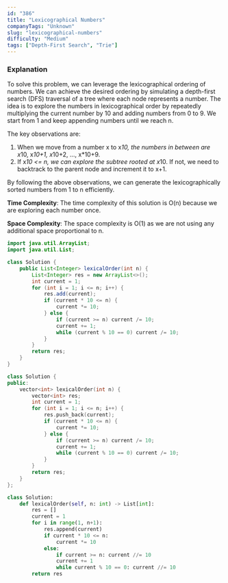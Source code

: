 ```yaml
---
id: "386"
title: "Lexicographical Numbers"
companyTags: "Unknown"
slug: "lexicographical-numbers"
difficulty: "Medium"
tags: ["Depth-First Search", "Trie"]
---
```


### Explanation
To solve this problem, we can leverage the lexicographical ordering of numbers. We can achieve the desired ordering by simulating a depth-first search (DFS) traversal of a tree where each node represents a number. The idea is to explore the numbers in lexicographical order by repeatedly multiplying the current number by 10 and adding numbers from 0 to 9. We start from 1 and keep appending numbers until we reach n.

The key observations are:
1. When we move from a number x to x*10, the numbers in between are x*10, x*10+1, x*10+2, ..., x*10+9.
2. If x*10 <= n, we can explore the subtree rooted at x*10. If not, we need to backtrack to the parent node and increment it to x+1.

By following the above observations, we can generate the lexicographically sorted numbers from 1 to n efficiently.

**Time Complexity**:
The time complexity of this solution is O(n) because we are exploring each number once.

**Space Complexity**:
The space complexity is O(1) as we are not using any additional space proportional to n.
```java
import java.util.ArrayList;
import java.util.List;

class Solution {
    public List<Integer> lexicalOrder(int n) {
        List<Integer> res = new ArrayList<>();
        int current = 1;
        for (int i = 1; i <= n; i++) {
            res.add(current);
            if (current * 10 <= n) {
                current *= 10;
            } else {
                if (current >= n) current /= 10;
                current += 1;
                while (current % 10 == 0) current /= 10;
            }
        }
        return res;
    }
}
```

```cpp
class Solution {
public:
    vector<int> lexicalOrder(int n) {
        vector<int> res;
        int current = 1;
        for (int i = 1; i <= n; i++) {
            res.push_back(current);
            if (current * 10 <= n) {
                current *= 10;
            } else {
                if (current >= n) current /= 10;
                current += 1;
                while (current % 10 == 0) current /= 10;
            }
        }
        return res;
    }
};
```

```python
class Solution:
    def lexicalOrder(self, n: int) -> List[int]:
        res = []
        current = 1
        for i in range(1, n+1):
            res.append(current)
            if current * 10 <= n:
                current *= 10
            else:
                if current >= n: current //= 10
                current += 1
                while current % 10 == 0: current //= 10
        return res
```